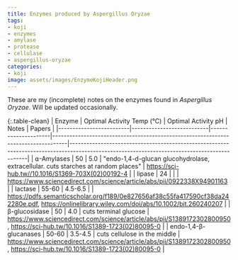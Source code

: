 ```yaml
---
title: Enzymes produced by Aspergillus Oryzae
tags:
- koji
- enzymes
- amylase
- protease
- cellulase
- aspergillus-oryzae
categories:
- koji
image: assets/images/EnzymeKojiHeader.png
---
```


These are my (incomplete) notes on the enzymes found in *Aspergillus Oryzae*. Will be updated occasionally. 


{:.table-clean}
| Enzyme                  | Optimal Activity Temp (℃) | Optimal Activity pH | Notes                                                                             | Papers                                                                                                                                      | 
|-------------------------|---------------------------|---------------------|-----------------------------------------------------------------------------------|---------------------------------------------------------------------------------------------------------------------------------------------| 
| ⍺-Amylases              | 50                        | 5.0                 | "endo-1,4-d-glucan glucohydrolase, extracellular. cuts starches at random places" | https://sci-hub.tw//10.1016/S1369-703X(02)00192-4                                                                                           | 
| lipase                | 24                        |                     |                                                                                   | https://www.sciencedirect.com/science/article/abs/pii/0922338X94901163                                                                      | 
| lactase                 | 55-60                     | 4.5-6.5             |                                                                                   | https://pdfs.semanticscholar.org/f189/0e827656af38c55fa417590cf38da242280e.pdf, https://onlinelibrary.wiley.com/doi/abs/10.1002/bit.260240207 | 
| β-glucosidase           | 50                        | 4.0                 | cuts terminal glucose                                                             | https://www.sciencedirect.com/science/article/abs/pii/S1389172302800950, https://sci-hub.tw/10.1016/S1389-1723(02)80095-0                 | 
| endo-1,4-β-glucanases | 50-60                     | 3.5-4.5             | cuts cellulose in the middle                                                      | https://www.sciencedirect.com/science/article/abs/pii/S1389172302800950, https://sci-hub.tw/10.1016/S1389-1723(02)80095-0                |
